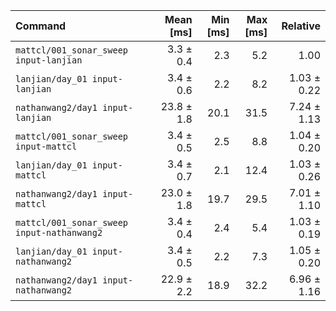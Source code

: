 | Command | Mean [ms] | Min [ms] | Max [ms] | Relative |
|:---|---:|---:|---:|---:|
| `mattcl/001_sonar_sweep input-lanjian` | 3.3 ± 0.4 | 2.3 | 5.2 | 1.00 |
| `lanjian/day_01 input-lanjian` | 3.4 ± 0.6 | 2.2 | 8.2 | 1.03 ± 0.22 |
| `nathanwang2/day1 input-lanjian` | 23.8 ± 1.8 | 20.1 | 31.5 | 7.24 ± 1.13 |
| `mattcl/001_sonar_sweep input-mattcl` | 3.4 ± 0.5 | 2.5 | 8.8 | 1.04 ± 0.20 |
| `lanjian/day_01 input-mattcl` | 3.4 ± 0.7 | 2.1 | 12.4 | 1.03 ± 0.26 |
| `nathanwang2/day1 input-mattcl` | 23.0 ± 1.8 | 19.7 | 29.5 | 7.01 ± 1.10 |
| `mattcl/001_sonar_sweep input-nathanwang2` | 3.4 ± 0.4 | 2.4 | 5.4 | 1.03 ± 0.19 |
| `lanjian/day_01 input-nathanwang2` | 3.4 ± 0.5 | 2.2 | 7.3 | 1.05 ± 0.20 |
| `nathanwang2/day1 input-nathanwang2` | 22.9 ± 2.2 | 18.9 | 32.2 | 6.96 ± 1.16 |
